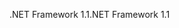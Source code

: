 <span data-ttu-id="65bbe-101">.NET Framework 1.1</span><span class="sxs-lookup"><span data-stu-id="65bbe-101">.NET Framework 1.1</span></span>